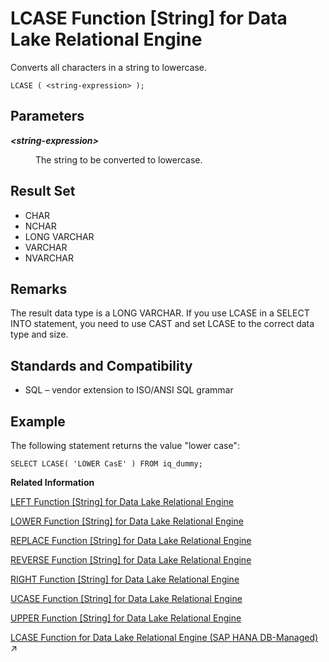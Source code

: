 <!-- loioa55c82d484f210158fe3bfeba4f0e0bd -->

# LCASE Function \[String\] for Data Lake Relational Engine

Converts all characters in a string to lowercase.



```
LCASE ( <string-expression> );
```



<a name="loioa55c82d484f210158fe3bfeba4f0e0bd__LCASE_parm1"/>

## Parameters


<dl>
<dt><b>

*<string-expression\>*

</b></dt>
<dd>

The string to be converted to lowercase.



</dd>
</dl>



<a name="loioa55c82d484f210158fe3bfeba4f0e0bd__LCASE_returns1"/>

## Result Set

-   CHAR
-   NCHAR
-   LONG VARCHAR
-   VARCHAR
-   NVARCHAR



<a name="loioa55c82d484f210158fe3bfeba4f0e0bd__LCASE_remarks1"/>

## Remarks

The result data type is a LONG VARCHAR. If you use LCASE in a SELECT INTO statement, you need to use CAST and set LCASE to the correct data type and size.



<a name="loioa55c82d484f210158fe3bfeba4f0e0bd__LCASE_standards1"/>

## Standards and Compatibility

-   SQL – vendor extension to ISO/ANSI SQL grammar



<a name="loioa55c82d484f210158fe3bfeba4f0e0bd__LCASE_example1"/>

## Example

The following statement returns the value "lower case":

```
SELECT LCASE( 'LOWER CasE' ) FROM iq_dummy;
```

**Related Information**  


[LEFT Function \[String\] for Data Lake Relational Engine](left-function-string-for-data-lake-relational-engine-a55d883.md "Returns a specified number of characters from the beginning of a string.")

[LOWER Function \[String\] for Data Lake Relational Engine](lower-function-string-for-data-lake-relational-engine-a561324.md "Converts all characters in a string to lowercase.")

[REPLACE Function \[String\] for Data Lake Relational Engine](replace-function-string-for-data-lake-relational-engine-a579952.md "Replaces all occurrences of a substring with another substring.")

[REVERSE Function \[String\] for Data Lake Relational Engine](reverse-function-string-for-data-lake-relational-engine-a57a972.md "Takes one argument as an input of type BINARY or STRING and returns the specified string with characters listed in reverse order.")

[RIGHT Function \[String\] for Data Lake Relational Engine](right-function-string-for-data-lake-relational-engine-a57b364.md "Returns the rightmost characters of a string.")

[UCASE Function \[String\] for Data Lake Relational Engine](ucase-function-string-for-data-lake-relational-engine-a58c382.md "Converts all characters in a string to uppercase.")

[UPPER Function \[String\] for Data Lake Relational Engine](upper-function-string-for-data-lake-relational-engine-a58cbc0.md "Converts all characters in a string to uppercase.")

[LCASE Function for Data Lake Relational Engine (SAP HANA DB-Managed)](https://help.sap.com/viewer/a898e08b84f21015969fa437e89860c8/2024_1_QRC/en-US/d968d3bd4e5c4662962a776072f95601.html "Converts all characters in a string to lowercase.") :arrow_upper_right:


